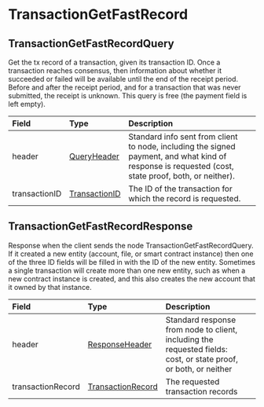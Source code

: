 # TransactionGetFastRecord

## TransactionGetFastRecordQuery

Get the tx record of a transaction, given its transaction ID. Once a transaction reaches consensus, then information about whether it succeeded or failed will be available until the end of the receipt period. Before and after the receipt period, and for a transaction that was never submitted, the receipt is unknown. This query is free \(the payment field is left empty\).

| Field | Type | Description |  |
| :--- | :--- | :--- | :--- |
| header | [QueryHeader](queryheader.md) | Standard info sent from client to node, including the signed payment, and what kind of response is requested \(cost, state proof, both, or neither\). |  |
| transactionID | [TransactionID](../basic-types/transactionid.md) | The ID of the transaction for which the record is requested. |  |

## TransactionGetFastRecordResponse

Response when the client sends the node TransactionGetFastRecordQuery. If it created a new entity \(account, file, or smart contract instance\) then one of the three ID fields will be filled in with the ID of the new entity. Sometimes a single transaction will create more than one new entity, such as when a new contract instance is created, and this also creates the new account that it owned by that instance.

| Field | Type | Description |  |
| :--- | :--- | :--- | :--- |
| header | [ResponseHeader](responsecode.md#responsecodeenum) | Standard response from node to client, including the requested fields: cost, or state proof, or both, or neither |  |
| transactionRecord | [TransactionRecord](transactionrecord.md) | The requested transaction records |  |

